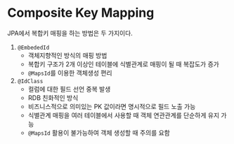 # Composite Key Mapping

JPA에서 복합키 매핑을 하는 방법은 두 가지이다.

1. `@EmbededId`
    - 객체지향적인 방식의 매핑 방법
    - 복합키 구조가 2개 이상인 테이블에 식별관계로 매핑이 될 때 복잡도가 증가
    - `@MapsId`를 이용한 객체생성 편리
2. `@IdClass`
    - 컬럼에 대한 필드 선언 중복 발생
    - RDB 친화적인 방식
    - 비즈니스적으로 의미있는 PK 값이라면 명시적으로 필드 노출 가능
    - 식별관계 매핑을 여러 테이블에서 사용할 때 객체 연관관계를 단순하게 유지 가능
    - `@MapsId` 활용이 불가능하여 객체 생성할 때 주의를 요함